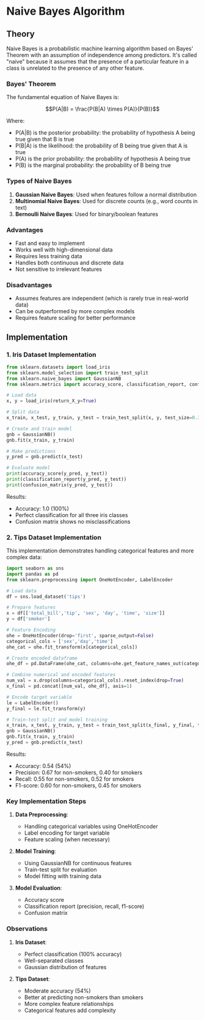 # Naive Bayes Algorithm

## Theory

Naive Bayes is a probabilistic machine learning algorithm based on Bayes' Theorem with an assumption of independence among predictors. It's called "naive" because it assumes that the presence of a particular feature in a class is unrelated to the presence of any other feature.

### Bayes' Theorem

The fundamental equation of Naive Bayes is:

$$P(A|B) = \frac{P(B|A) \times P(A)}{P(B)}$$

Where:

- P(A|B) is the posterior probability: the probability of hypothesis A being true given that B is true
- P(B|A) is the likelihood: the probability of B being true given that A is true
- P(A) is the prior probability: the probability of hypothesis A being true
- P(B) is the marginal probability: the probability of B being true

### Types of Naive Bayes

1. **Gaussian Naive Bayes**: Used when features follow a normal distribution
2. **Multinomial Naive Bayes**: Used for discrete counts (e.g., word counts in text)
3. **Bernoulli Naive Bayes**: Used for binary/boolean features

### Advantages

- Fast and easy to implement
- Works well with high-dimensional data
- Requires less training data
- Handles both continuous and discrete data
- Not sensitive to irrelevant features

### Disadvantages

- Assumes features are independent (which is rarely true in real-world data)
- Can be outperformed by more complex models
- Requires feature scaling for better performance

## Implementation

### 1. Iris Dataset Implementation

```python
from sklearn.datasets import load_iris
from sklearn.model_selection import train_test_split
from sklearn.naive_bayes import GaussianNB
from sklearn.metrics import accuracy_score, classification_report, confusion_matrix

# Load data
x, y = load_iris(return_X_y=True)

# Split data
x_train, x_test, y_train, y_test = train_test_split(x, y, test_size=0.3, random_state=0)

# Create and train model
gnb = GaussianNB()
gnb.fit(x_train, y_train)

# Make predictions
y_pred = gnb.predict(x_test)

# Evaluate model
print(accuracy_score(y_pred, y_test))
print(classification_report(y_pred, y_test))
print(confusion_matrix(y_pred, y_test))
```

Results:

- Accuracy: 1.0 (100%)
- Perfect classification for all three iris classes
- Confusion matrix shows no misclassifications

### 2. Tips Dataset Implementation

This implementation demonstrates handling categorical features and more complex data:

```python
import seaborn as sns
import pandas as pd
from sklearn.preprocessing import OneHotEncoder, LabelEncoder

# Load data
df = sns.load_dataset('tips')

# Prepare features
x = df[['total_bill','tip', 'sex', 'day', 'time', 'size']]
y = df['smoker']

# Feature Encoding
ohe = OneHotEncoder(drop='first', sparse_output=False)
categorical_cols = ['sex','day','time']
ohe_cat = ohe.fit_transform(x[categorical_cols])

# Create encoded dataframe
ohe_df = pd.DataFrame(ohe_cat, columns=ohe.get_feature_names_out(categorical_cols))

# Combine numerical and encoded features
num_val = x.drop(columns=categorical_cols).reset_index(drop=True)
x_final = pd.concat([num_val, ohe_df], axis=1)

# Encode target variable
le = LabelEncoder()
y_final = le.fit_transform(y)

# Train-test split and model training
x_train, x_test, y_train, y_test = train_test_split(x_final, y_final, test_size=0.3, random_state=0)
gnb = GaussianNB()
gnb.fit(x_train, y_train)
y_pred = gnb.predict(x_test)
```

Results:

- Accuracy: 0.54 (54%)
- Precision: 0.67 for non-smokers, 0.40 for smokers
- Recall: 0.55 for non-smokers, 0.52 for smokers
- F1-score: 0.60 for non-smokers, 0.45 for smokers

### Key Implementation Steps

1. **Data Preprocessing**:
   - Handling categorical variables using OneHotEncoder
   - Label encoding for target variable
   - Feature scaling (when necessary)

2. **Model Training**:
   - Using GaussianNB for continuous features
   - Train-test split for evaluation
   - Model fitting with training data

3. **Model Evaluation**:
   - Accuracy score
   - Classification report (precision, recall, f1-score)
   - Confusion matrix

### Observations

1. **Iris Dataset**:
   - Perfect classification (100% accuracy)
   - Well-separated classes
   - Gaussian distribution of features

2. **Tips Dataset**:
   - Moderate accuracy (54%)
   - Better at predicting non-smokers than smokers
   - More complex feature relationships
   - Categorical features add complexity
